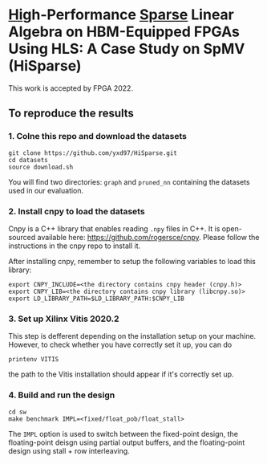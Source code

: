 # <u>Hi</u>gh-Performance <u>Sparse</u> Linear Algebra on HBM-Equipped FPGAs Using HLS: A Case Study on SpMV (HiSparse)

This work is accepted by FPGA 2022.

## To reproduce the results
### 1. Colne this repo and download the datasets
```
git clone https://github.com/yxd97/HiSparse.git
cd datasets
source download.sh
```
You will find two directories: ```graph``` and ```pruned_nn``` containing the datasets used in our evaluation.

### 2. Install cnpy to load the datasets
Cnpy is a C++ library that enables reading ```.npy``` files in C++. It is open-sourced available here: https://github.com/rogersce/cnpy.
Please follow the instructions in the cnpy repo to install it.

After installing cnpy, remember to setup the following variables to load this library:
```
export CNPY_INCLUDE=<the directory contains cnpy header (cnpy.h)>
export CNPY_LIB=<the directory contains cnpy library (libcnpy.so)>
export LD_LIBRARY_PATH=$LD_LIBRARY_PATH:$CNPY_LIB
```

### 3. Set up Xilinx Vitis 2020.2
This step is defferent depending on the installation setup on your machine.
However, to check whether you have correctly set it up, you can do
```
printenv VITIS
```
the path to the Vitis installation should appear if it's correctly set up.

### 4. Build and run the design
```
cd sw
make benchmark IMPL=<fixed/float_pob/float_stall>
```
The ```IMPL``` option is used to switch between
the fixed-point design,
the floating-point deisgn using partial output buffers,
and the floating-point design using stall + row interleaving.